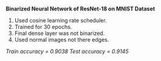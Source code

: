 **Binarized Neural Network of ResNet-18 on MNIST Dataset**

1. Used cosine learning rate scheduler.
2. Trained for 30 epochs.
3. Final dense layer was not binarized.
4. Used normal images not there edges.

_Train accuracy = 0.9038
Test accuracy = 0.9145_
